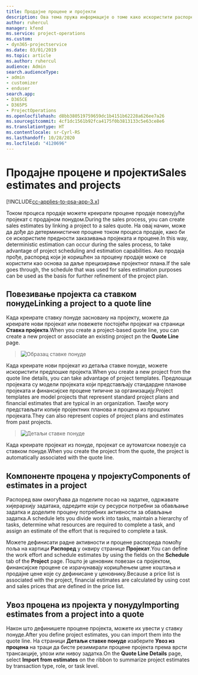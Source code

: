 ```yaml
---
title: Продајне процене и пројекти
description: Ова тема пружа информације о томе како искористити распоред и процене у процесу продаје.
author: ruhercul
manager: kfend
ms.service: project-operations
ms.custom:
- dyn365-projectservice
ms.date: 03/01/2019
ms.topic: article
ms.author: ruhercul
audience: Admin
search.audienceType:
- admin
- customizer
- enduser
search.app:
- D365CE
- D365PS
- ProjectOperations
ms.openlocfilehash: d8bb380519759659dc1b4151b62228a626ee7a26
ms.sourcegitcommit: 4cf1dc1561b92fca4175f0b3813133c5e63ce8e6
ms.translationtype: HT
ms.contentlocale: sr-Cyrl-RS
ms.lasthandoff: 10/28/2020
ms.locfileid: "4120696"
---
```

# <a name="sales-estimates-and-projects"></a><span data-ttu-id="94793-103">Продајне процене и пројекти</span><span class="sxs-lookup"><span data-stu-id="94793-103">Sales estimates and projects</span></span>

[!INCLUDE[cc-applies-to-psa-app-3.x](../includes/cc-applies-to-psa-app-3x.md)]

<span data-ttu-id="94793-104">Током процеса продаје можете креирати процене продаје повезујући пројекат с продајном понудом.</span><span class="sxs-lookup"><span data-stu-id="94793-104">During the sales process, you can create sales estimates by linking a project to a sales quote.</span></span> <span data-ttu-id="94793-105">На овај начин, може да дође до детерминистичке процене током процеса продаје, како би се искористиле предности заказивања пројеката и процене.</span><span class="sxs-lookup"><span data-stu-id="94793-105">In this way, deterministic estimation can occur during the sales process, to take advantage of project scheduling and estimation capabilities.</span></span> <span data-ttu-id="94793-106">Ако продаја прође, распоред који је коришћен за процену продаје може се користити као основа за даље прецизирање пројектног плана.</span><span class="sxs-lookup"><span data-stu-id="94793-106">If the sale goes through, the schedule that was used for sales estimation purposes can be used as the basis for further refinement of the project plan.</span></span>

## <a name="linking-a-project-to-a-quote-line"></a><span data-ttu-id="94793-107">Повезивање пројекта са ставком понуде</span><span class="sxs-lookup"><span data-stu-id="94793-107">Linking a project to a quote line</span></span>

<span data-ttu-id="94793-108">Када креирате ставку понуде засновану на пројекту, можете да креирате нови пројекат или повежете постојећи пројекат на страници **Ставка пројекта**.</span><span class="sxs-lookup"><span data-stu-id="94793-108">When you create a project-based quote line, you can create a new project or associate an existing project pn the **Quote Line** page.</span></span> 

> ![Образац ставке понуде](media/project-8.png)
 
<span data-ttu-id="94793-110">Када креирате нови пројекат из детаља ставке понуде, можете искористити предлошке пројекта.</span><span class="sxs-lookup"><span data-stu-id="94793-110">When you create a new project from the quote line details, you can take advantage of project templates.</span></span> <span data-ttu-id="94793-111">Предлошци пројеката су модели пројеката који представљају стандардне планове пројеката и финансијске процене типичне за организацију.</span><span class="sxs-lookup"><span data-stu-id="94793-111">Project templates are model projects that represent standard project plans and financial estimates that are typical in an organization.</span></span> <span data-ttu-id="94793-112">Такође могу представљати копије пројектних планова и процена из прошлих пројеката.</span><span class="sxs-lookup"><span data-stu-id="94793-112">They can also represent copies of project plans and estimates from past projects.</span></span>

> ![Детаљи ставке понуде](media/project-9.png)
  
<span data-ttu-id="94793-114">Када креирате пројекат из понуде, пројекат се аутоматски повезује са ставком понуде.</span><span class="sxs-lookup"><span data-stu-id="94793-114">When you create the project from the quote, the project is automatically associated with the quote line.</span></span>

## <a name="components-of-estimates-in-a-project"></a><span data-ttu-id="94793-115">Компоненте процена у пројекту</span><span class="sxs-lookup"><span data-stu-id="94793-115">Components of estimates in a project</span></span>

<span data-ttu-id="94793-116">Распоред вам омогућава да поделите посао на задатке, одржавате хијерархију задатака, одредите који су ресурси потребни за обављање задатка и доделите процену потребних активности за обављање задатка.</span><span class="sxs-lookup"><span data-stu-id="94793-116">A schedule lets you divide work into tasks, maintain a hierarchy of tasks, determine what resources are required to complete a task, and assign an estimate of the effort that is required to complete a task.</span></span>

<span data-ttu-id="94793-117">Можете дефинисати радне активности и процене распореда помоћу поља на картици **Распоред** у оквиру странице **Пројекат**.</span><span class="sxs-lookup"><span data-stu-id="94793-117">You can define the work effort and schedule estimates by using the fields on the **Schedule** tab of the **Project** page.</span></span> <span data-ttu-id="94793-118">Пошто је ценовник повезан са пројектом, финансијске процене се израчунавају коришћењем цене коштања и продајне цене које су дефинисане у ценовнику.</span><span class="sxs-lookup"><span data-stu-id="94793-118">Because a price list is associated with the project, financial estimates are calculated by using cost and sales prices that are defined in the price list.</span></span>

## <a name="importing-estimates-from-a-project-into-a-quote"></a><span data-ttu-id="94793-119">Увоз процена из пројекта у понуду</span><span class="sxs-lookup"><span data-stu-id="94793-119">Importing estimates from a project into a quote</span></span>

<span data-ttu-id="94793-120">Након што дефинишете процене пројекта, можете их увести у ставку понуде.</span><span class="sxs-lookup"><span data-stu-id="94793-120">After you define project estimates, you can import them into the quote line.</span></span> <span data-ttu-id="94793-121">На страници **Детаљи ставке понуде** изаберите **Увоз из процена** на траци да бисте резимирали процене пројекта према врсти трансакције, улози или нивоу задатка.</span><span class="sxs-lookup"><span data-stu-id="94793-121">On the **Quote Line Details** page, select **Import from estimates** on the ribbon to summarize project estimates by transaction type, role, or task level.</span></span>
